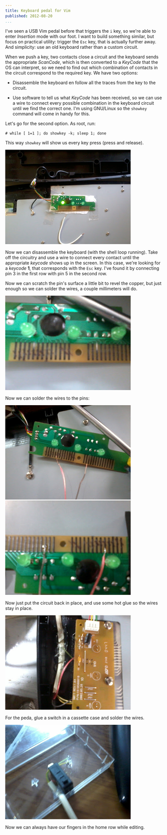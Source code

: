 ```yaml
---
title: Keyboard pedal for Vim
published: 2012-08-20
...
```


I've seen a USB Vim pedal before that triggers the `i` key, so we're able to
enter *Insertion* mode with our foot. I want to build something similar, but
focus on practical utility: trigger the `Esc` key, that is actually further
away. And simplicity: use an old keyboard rather than a custom circuit.

<!--more-->

When we push a key, two contacts close a circuit and the keyboard sends the
appropriate *ScanCode*, which is then converted to a *KeyCode* that the OS can
interpret, so we need to find out which combination of contacts in the circuit
correspond to the required key. We have two options:

- Disassemble the keyboard en follow all the traces from the key to the circuit.

- Use software to tell us what *KeyCode* has been received, so we can use a
  wire to connect every possible combination in the keyboard circuit until we
  find the correct one. I'm using GNU/Linux so the `showkey` command will come
  in handy for this.

Let's go for the second option. As root, run:

    # while [ 1=1 ]; do showkey -k; sleep 1; done

This way `showkey` will show us every key press (press and release).

![](/img/vimpedal/shot4.jpg)

Now we can disassemble the keyboard (with the shell loop running). Take off the
circuitry and use a wire to connect every contact until the appropriate
*keycode* shows up in the screen. In this case, we're looking for a *keycode*
**1**, that corresponds with the `Esc` key. I've found it by connecting pin 3 in
the first row with pin 5 in the second row.

Now we can scratch the pin's surface a little bit to revel the copper, but just
enough so we can solder the wires, a couple millimeters will do.

![](/img/vimpedal/shot5.jpg)

Now we can solder the wires to the pins:

![](/img/vimpedal/shot6.jpg)
![](/img/vimpedal/shot7.jpg)


Now just put the circuit back in place, and use some hot glue so the wires stay
in place.

![](/img/vimpedal/shot8.jpg)


For the peda, glue a switch in a cassette case and solder the wires.

![](/img/vimpedal/shot9.jpg)

Now we can always have our fingers in the home row while editing.
